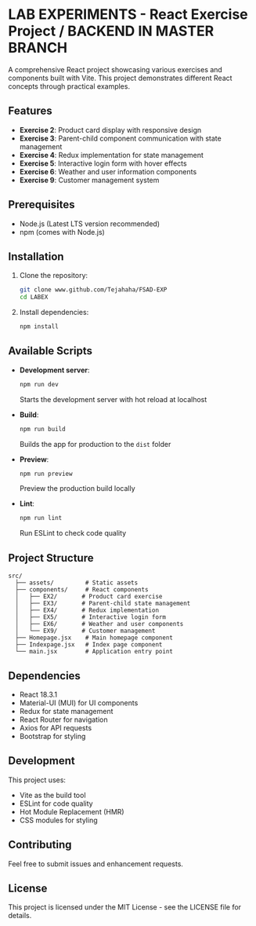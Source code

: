 # LAB EXPERIMENTS - React Exercise Project / BACKEND IN MASTER BRANCH

A comprehensive React project showcasing various exercises and components built with Vite. This project demonstrates different React concepts through practical examples.

## Features

- **Exercise 2**: Product card display with responsive design
- **Exercise 3**: Parent-child component communication with state management
- **Exercise 4**: Redux implementation for state management
- **Exercise 5**: Interactive login form with hover effects
- **Exercise 6**: Weather and user information components
- **Exercise 9**: Customer management system

## Prerequisites

- Node.js (Latest LTS version recommended)
- npm (comes with Node.js)

## Installation

1. Clone the repository:
   ```bash
   git clone www.github.com/Tejahaha/FSAD-EXP
   cd LABEX
   ```

2. Install dependencies:
   ```bash
   npm install
   ```

## Available Scripts

- **Development server**:
  ```bash
  npm run dev
  ```
  Starts the development server with hot reload at localhost

- **Build**:
  ```bash
  npm run build
  ```
  Builds the app for production to the `dist` folder

- **Preview**:
  ```bash
  npm run preview
  ```
  Preview the production build locally

- **Lint**:
  ```bash
  npm run lint
  ```
  Run ESLint to check code quality

## Project Structure

```
src/
  ├── assets/         # Static assets
  ├── components/     # React components
  │   ├── EX2/       # Product card exercise
  │   ├── EX3/       # Parent-child state management
  │   ├── EX4/       # Redux implementation
  │   ├── EX5/       # Interactive login form
  │   ├── EX6/       # Weather and user components
  │   └── EX9/       # Customer management
  ├── Homepage.jsx    # Main homepage component
  ├── Indexpage.jsx   # Index page component
  └── main.jsx        # Application entry point
```

## Dependencies

- React 18.3.1
- Material-UI (MUI) for UI components
- Redux for state management
- React Router for navigation
- Axios for API requests
- Bootstrap for styling

## Development

This project uses:
- Vite as the build tool
- ESLint for code quality
- Hot Module Replacement (HMR)
- CSS modules for styling

## Contributing

Feel free to submit issues and enhancement requests.

## License

This project is licensed under the MIT License - see the LICENSE file for details.
